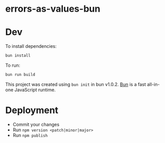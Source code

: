 # errors-as-values-bun

# Dev

To install dependencies:

```bash
bun install
```

To run:

```bash
bun run build
```

This project was created using `bun init` in bun v1.0.2. [Bun](https://bun.sh) is a fast all-in-one JavaScript runtime.

# Deployment

- Commit your changes
- Run `npm version <patch|minor|major>`
- Run `npm publish`
